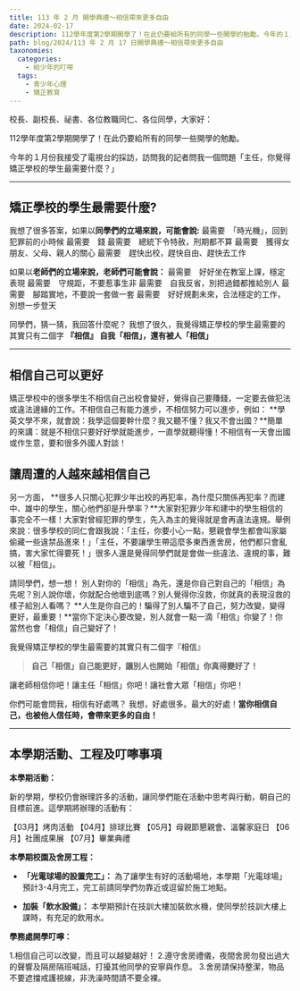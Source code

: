 ```yaml
---
title: 113 年 2 月 開學典禮～相信帶來更多自由
date: 2024-02-17
description: 112學年度第2學期開學了！在此仍要給所有的同學一些開學的勉勵。今年的１月份我接受了某家電視台的採訪，訪問我的記者問我一個問題「主任，你覺得矯正學校的學生最需要什麼？」
path: blog/2024/113 年 2 月 17 日開學典禮～相信帶來更多自由
taxonomies:
  categories: 
    - 給少年的叮嚀
  tags: 
    - 青少年心理
    - 矯正教育
---
```

校長、副校長、祕書、各位教職同仁、各位同學，大家好：

112學年度第2學期開學了！在此仍要給所有的同學一些開學的勉勵。

今年的１月份我接受了電視台的採訪，訪問我的記者問我一個問題「主任，你覺得矯正學校的學生最需要什麼？」

<!-- more -->
---
## **矯正學校的學生最需要什麼?**

我想了很多答案，如果以**同學們的立場來說，可能會說:**
最需要　「時光機」，回到犯罪前的小時候
最需要　錢
最需要　總統下令特赦，刑期都不算
最需要　獲得女朋友、父母、親人的關心
最需要　趕快出校，趕快自由、趕快去工作

如果以**老師們的立場來說，老師們可能會說：**
最需要　好好坐在教室上課，穩定表現
最需要　守規距，不要惹事生非
最需要　自我反省，別把過錯都推給別人
最需要　腳踏實地，不要說一套做一套
最需要　好好規劃未來，合法穩定的工作，別想一步登天

同學們，猜一猜，我回答什麼呢？
我想了很久，我覺得矯正學校的學生最需要的其實只有二個字 **『相信』**
**自我「相信」，還有被人「相信」**

---
## **相信自己可以更好**

矯正學校中的很多學生不相信自己出校會變好，覺得自己要賺錢，一定要去做犯法或違法邊緣的工作。不相信自己有能力進步，不相信努力可以進步，例如： **學英文學不來，就會說：我學這個要幹什麼？我又聽不懂？我又不會出國？**簡單的來講：就是不相信只要好好學就能進步，一直學就聽得懂！不相信有一天會出國或作生意，要和很多外國人對談！

## **讓周遭的人越來越相信自己**

另一方面， **很多人只關心犯罪少年出校的再犯率，為什麼只關係再犯率？而建中、雄中的學生，關心他們卻是升學率？**大家對犯罪少年和建中的學生相信的事完全不一樣！大家對曾經犯罪的學生，先入為主的覺得就是會再違法違規。舉例來說：很多學校的同仁會跟我說：「主任，你要小心一點，懇親會學生都會叫家屬偷藏一些違禁品進來！」「主任，不要讓學生帶這麼多東西進舍房，他們都只會亂搞，害大家忙得要死！」很多人還是覺得同學們就是會做一些違法、違規的事，難以被「相信」。

請同學們，想一想！
別人對你的「相信」為先，還是你自己對自己的「相信」為先呢？別人說你壞，你就配合他壞到底嗎？別人覺得你沒救，你就真的表現沒救的樣子給別人看嗎？ **人生是你自己的！騙得了別人騙不了自己，努力改變，變得更好，最重要！**當你下定決心要改變，別人就會一點一滴「相信」你變了！你當然也會「相信」自己變好了！

我覺得矯正學校的學生最需要的其實只有二個字『相信』
> **自己「相信」自己能更好，讓別人也開始「相信」你真得變好了！
> <br><div align="center">**</div>

讓老師相信你吧！讓主任「相信」你吧！讓社會大眾「相信」你吧！

你們可能會問我，相信有好處嗎？
我想，好處很多。最大的好處！**當你相信自己，也被他人信任時，會帶來更多的自由！**

---
## **本學期活動、工程及叮嚀事項**

**本學期活動：**

新的學期，學校仍會辦理許多的活動，讓同學們能在活動中思考與行動，朝自己的目標前進。這學期將辦理的活動有：

【03月】烤肉活動
【04月】排球比賽
【05月】母親節懇親會、溫馨家庭日
【06月】社團成果展
【07月】畢業典禮

**本學期校園及舍房工程：**

- **「光電球場的設置完工」：** 為了讓學生有好的活動場地，本學期「光電球場」預計3-4月完工，完工前請同學們勿靠近或逗留於施工地點。

- **加裝「飲水設備」：** 本學期預計在技訓大樓加裝飲水機，使同學於技訓大樓上課時，有充足的飲用水。

**學務處開學叮嚀：**

1.相信自己可以改變，而且可以越變越好！
2.遵守舍房禮儀，夜間舍房勿發出過大的聲響及隔房隔班喊話，打擾其他同學的安寧與作息。
3.舍房請保持整潔，物品不要遮擋戒護視線，非洗澡時間請不要全裸。
